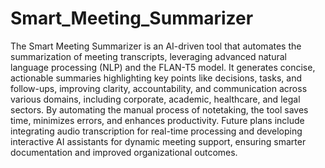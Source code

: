 # Smart_Meeting_Summarizer
The Smart Meeting Summarizer is an AI-driven tool that automates the summarization of meeting transcripts, leveraging advanced natural language processing (NLP) and the FLAN-T5 model. It generates concise, actionable summaries highlighting key points like decisions, tasks, and follow-ups, improving clarity, accountability, and communication across various domains, including corporate, academic, healthcare, and legal sectors. By automating the manual process of notetaking, the tool saves time, minimizes errors, and enhances productivity. Future plans include integrating audio transcription for real-time processing and developing interactive AI assistants for dynamic meeting support, ensuring smarter documentation and improved organizational outcomes.
